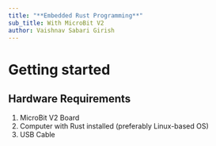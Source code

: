 ```yaml
---
title: "**Embedded Rust Programming**"
sub_title: With MicroBit V2
author: Vaishnav Sabari Girish
---
```


# Getting started 

## Hardware Requirements 

1. MicroBit V2 Board
2. Computer with Rust installed (preferably Linux-based OS)
3. USB Cable

<!--end_slide-->
